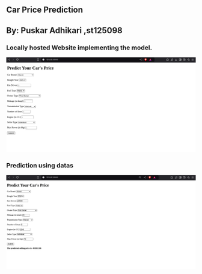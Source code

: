 ## Car Price Prediction
## By: Puskar Adhikari ,st125098


### Locally hosted Website implementing the model.
![alt text](images/image.png)



### Prediction using datas
![alt text](images/image-1.png)
